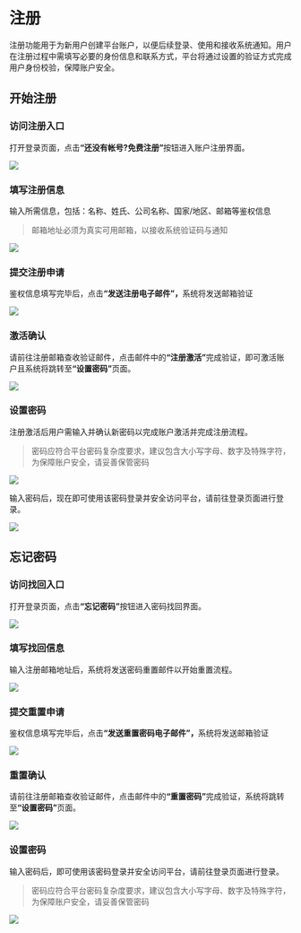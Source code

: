 # **注册**

注册功能用于为新用户创建平台账户，以便后续登录、使用和接收系统通知。用户在注册过程中需填写必要的身份信息和联系方式，平台将通过设置的验证方式完成用户身份校验，保障账户安全。

## **开始注册**

### **访问注册入口**

打开登录页面，点&#x51FB;**“还没有帐号?免费注册”**&#x6309;钮进入账户注册界面。

![](./images/register-startregistration-1.png)

### **填写注册信息**

输入所需信息，包括：名称、姓氏、公司名称、国家/地区、邮箱等鉴权信息

> 邮箱地址必须为真实可用邮箱，以接收系统验证码与通知

![](./images/register-startregistration-2.png)

### **提交注册申请**

鉴权信息填写完毕后，点&#x51FB;**“发送注册电子邮件”，**&#x7CFB;统将发送邮箱验证

![](./images/register-startregistration-3.png)

### **激活确认**

请前往注册邮箱查收验证邮件，点击邮件中&#x7684;**“注册激活”**&#x5B8C;成验证，即可激活账户且系统将跳转&#x81F3;**“设置密码”**&#x9875;面。

![](./images/register-startregistration-4.png)

### **设置密码**

注册激活后用户需输入并确认新密码以完成账户激活并完成注册流程。

> 密码应符合平台密码复杂度要求，建议包含大小写字母、数字及特殊字符，为保障账户安全，请妥善保管密码

![](./images/register-startregistration-5.png)

输入密码后，现在即可使用该密码登录并安全访问平台，请前往登录页面进行登录。

![](./images/register-startregistration-6.png)

## **忘记密码**

### **访问找回入口**

打开登录页面，点&#x51FB;**“忘记密码”**&#x6309;钮进入密码找回界面。

![](./images/register-forgetthepassword-1.png)

### **填写找回信息**

输入注册邮箱地址后，系统将发送密码重置邮件以开始重置流程。

![](./images/register-forgetthepassword-2.png)

### **提交重置申请**

鉴权信息填写完毕后，点&#x51FB;**“发送重置密码电子邮件”，**&#x7CFB;统将发送邮箱验证

![](./images/register-forgetthepassword-3.png)

### **重置确认**

请前往注册邮箱查收验证邮件，点击邮件中&#x7684;**“重置密码”**&#x5B8C;成验证，系统将跳转&#x81F3;**“设置密码”**&#x9875;面。

![](./images/register-forgetthepassword-4.png)

### **设置密码**

输入密码后，即可使用该密码登录并安全访问平台，请前往登录页面进行登录。

> 密码应符合平台密码复杂度要求，建议包含大小写字母、数字及特殊字符，为保障账户安全，请妥善保管密码

![](./images/register-forgetthepassword-5.png)

